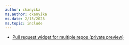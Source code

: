 ```yaml
---
author: ckanyika
ms.author: ckanyika
ms.date: 2/15/2023
ms.topic: include
---
```


- [Pull request widget for multiple repos (private preview)](#pull-request-widget-for-multiple-repos-private-preview) 